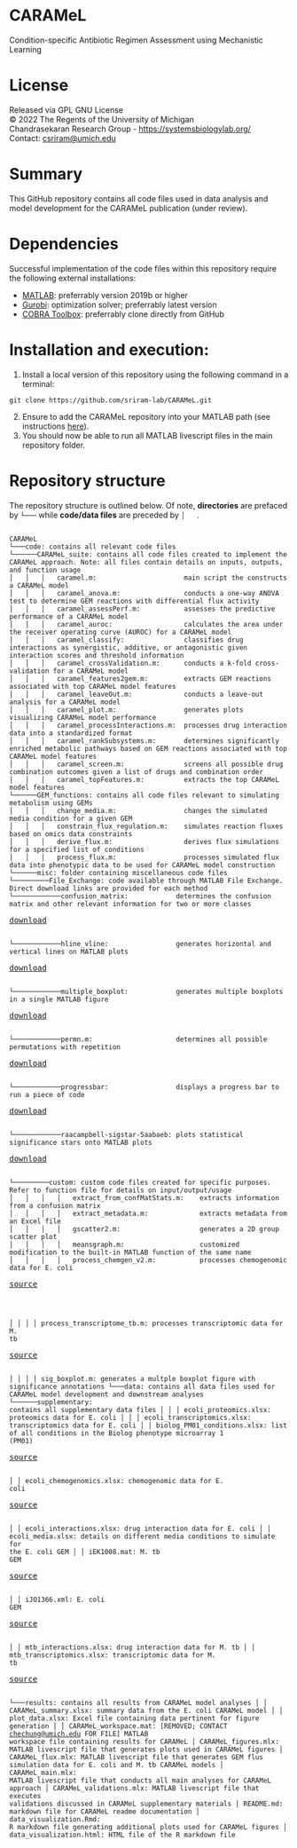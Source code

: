 # CARAMeL
Condition-specific Antibiotic Regimen Assessment using Mechanistic Learning

# License
Released via GPL GNU License  
&copy; 2022 The Regents of the University of Michigan  
Chandrasekaran Research Group - https://systemsbiologylab.org/  
Contact: csriram@umich.edu  

# Summary
This GitHub repository contains all code files used in data analysis and model development for the CARAMeL publication (under review). 

# Dependencies
Successful implementation of the code files within this repository require the following external installations: 
- [MATLAB](https://www.mathworks.com/products/matlab.html): preferrably version 2019b or higher
- [Gurobi](https://www.gurobi.com/): optimization solver; preferrably latest version
- [COBRA Toolbox](https://github.com/opencobra/cobratoolbox): preferrably clone directly from GitHub

# Installation and execution: 
1. Install a local version of this repository using the following command in a terminal: 
```
git clone https://github.com/sriram-lab/CARAMeL.git
```
2. Ensure to add the CARAMeL repository into your MATLAB path (see instructions [here](https://www.mathworks.com/help/matlab/matlab_env/add-remove-or-reorder-folders-on-the-search-path.html)). 
3. You should now be able to run all MATLAB livescript files in the main repository folder.

# Repository structure
The repository structure is outlined below. Of note, **directories** are prefaced by `└───` while **code/data files** are preceded by `│   `. 
<pre><code>
CARAMeL
└───code: contains all relevant code files
└──────CARAMeL_suite: contains all code files created to implement the CARAMeL approach. Note: all files contain details on inputs, outputs, and function usage
│   │   │   caramel.m:                      main script the constructs a CARAMeL model
│   │   │   caramel_anova.m:                conducts a one-way ANOVA test to determine GEM reactions with differential flux activity 
│   │   │   caramel_assessPerf.m:           assesses the predictive performance of a CARAMeL model
│   │   │   caramel_auroc:                  calculates the area under the receiver operating curve (AUROC) for a CARAMeL model 
│   │   │   caramel_classify:               classifies drug interactions as synergistic, additive, or antagonistic given interaction scores and threshold information
│   │   │   caramel_crossValidation.m:      conducts a k-fold cross-validation for a CARAMeL model
│   │   │   caramel_features2gem.m:         extracts GEM reactions associated with top CARAMeL model features
│   │   │   caramel_leaveOut.m:             conducts a leave-out analysis for a CARAMeL model
│   │   │   caramel_plot.m:                 generates plots visualizing CARAMeL model performance
│   │   │   caramel_processInteractions.m:  processes drug interaction data into a standardized format
│   │   │   caramel_rankSubsystems.m:       determines significantly enriched metabolic pathways based on GEM reactions associated with top CARAMeL model features
│   │   │   caramel_screen.m:               screens all possible drug combination outcomes given a list of drugs and combination order
│   │   │   caramel_topFeatures.m:          extracts the top CARAMeL model features 
└──────GEM_functions: contains all code files relevant to simulating metabolism using GEMs
│   │   │   change_media.m:                 changes the simulated media condition for a given GEM
│   │   │   constrain_flux_regulation.m:    simulates reaction fluxes based on omics data constraints
│   │   │   derive_flux.m:                  derives flux simulations for a specified list of conditions
│   │   │   process_flux.m:                 processes simulated flux data into phenotypic data to be used for CARAMeL model construction
└──────misc: folder containing miscellaneous code files
└─────────File_Exchange: code available through MATLAB File Exchange. Direct download links are provided for each method
└────────────confusion_matrix:            determines the confusion matrix and other relevant information for two or more classes</code><p><a href="https://www.mathworks.com/matlabcentral/fileexchange/60900-multi-class-confusion-matrixl">download</a></p><code>  
└────────────hline_vline:                 generates horizontal and vertical lines on MATLAB plots</code></p><p><a href="https://www.mathworks.com/matlabcentral/fileexchange/1039-hline-and-vline">download</a></p><p><code>
└────────────multiple_boxplot:            generates multiple boxplots in a single MATLAB figure</code><p><a href="https://www.mathworks.com/matlabcentral/fileexchange/47233-multiple_boxplot-m">download</a></p><code>
└────────────permn.m:                     determines all possible permutations with repetition</code><p><a href="https://www.mathworks.com/matlabcentral/fileexchange/7147-permn">download</a></p><code>
└────────────progressbar:                 displays a progress bar to run a piece of code</code><p><a href="https://www.mathworks.com/matlabcentral/fileexchange/6922-progressbar">download</a></p><code>
└────────────raacampbell-sigstar-5aabaeb: plots statistical significance stars onto MATLAB plots</code><p><a href="https://www.mathworks.com/matlabcentral/fileexchange/39696-raacampbell-sigstar">download</a></p><code>
└─────────custom: custom code files created for specific purposes. Refer to function file for details on input/output/usage
│   │   │   │   extract_from_confMatStats.m:    extracts information from a confusion matrix
│   │   │   │   extract_metadata.m:             extracts metadata from an Excel file
│   │   │   │   gscatter2.m:                    generates a 2D group scatter plot
│   │   │   │   meansgraph.m:                   customized modification to the built-in MATLAB function of the same name
│   │   │   │   process_chemgen_v2.m:           processes chemogenomic data for E. coli</code><pre><a href="https://doi.org/10.15252/msb.20156777">source</a></pre><code>
│   │   │   │   process_transcriptome_tb.m:     processes transcriptomic data for M. tb</code><pre><a href="https://doi.org/10.1128/mBio.02627-19">source</a></pre><code>
│   │   │   │   sig_boxplot.m:                  generates a multple boxplot figure with significance annotations
└───data: contains all data files used for CARAMeL model development and downstream analyses
└──────supplementary: contains all supplementary data files
│   │   │   ecoli_proteomics.xlsx:          proteomics data for E. coli
│   │   │   ecoli_transcriptomics.xlsx:     transcriptomics data for E. coli
│   │   biolog_PM01_conditions.xlsx:        list of all conditions in the Biolog phenotype microarray 1 (PM01)</code><pre><a href="https://www.biolog.com/products-portfolio-overview/phenotype-microarrays-for-microbial-cells/">source</a></pre><code>
│   │   ecoli_chemogenomics.xlsx:           chemogenomic data for E. coli</code><pre><a href="https://doi.org/10.1016/j.cell.2010.11.052">source</a></pre><code>
│   │   ecoli_interactions.xlsx:            drug interaction data for E. coli
│   │   ecoli_media.xlsx:                   details on different media conditions to simulate for the E. coli GEM
│   │   iEK1008.mat:                        M. tb GEM</code><pre><a href="https://doi.org/10.1186/s12918-018-0557-y">source</a></pre><code>
│   │   iJO1366.xml:                        E. coli GEM</code><pre><a href="https://dx.doi.org/10.1038%2Fmsb.2011.65">source</a></pre><code>
│   │   mtb_interactions.xlsx:              drug interaction data for M. tb
│   │   mtb_transcriptomics.xlsx:           transcriptomic data for M. tb</code><pre><a href="https://doi.org/10.1128/mBio.02627-19">source</a></pre><code>
└───results: contains all results from CARAMeL model analyses
│   │   CARAMeL_summary.xlsx:               summary data from the E. coli CARAMeL model
│   │   plot_data.xlsx:                     Excel file containing data pertinent for figure generation
│   │   CARAMeL_workspace.mat:              [REMOVED; CONTACT chechung@umich.edu FOR FILE] MATLAB workspace file containing results for CARAMeL
│   CARAMeL_figures.mlx:        MATLAB livescript file that generates plots used in CARAMeL figures
│   CARAMeL_flux.mlx:           MATLAB livescript file that generates GEM flus simulation data for E. coli and M. tb CARAMeL models
│   CARAMeL_main.mlx:           MATLAB livescript file that conducts all main analyses for CARAMeL approach
│   CARAMeL_validations.mlx:    MATLAB livescript file that executes validations discussed in CARAMeL supplementary materials
│   README.md:                  markdown file for CARAMeL readme documentation
│   data_visualization.Rmd:     R markdown file generating additional plots used for CARAMeL figures
│   data_visualization.html:    HTML file of the R markdown file
</code></pre>
